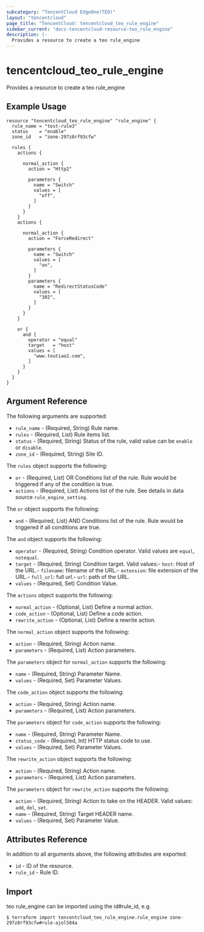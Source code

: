 ```yaml
---
subcategory: "TencentCloud EdgeOne(TEO)"
layout: "tencentcloud"
page_title: "TencentCloud: tencentcloud_teo_rule_engine"
sidebar_current: "docs-tencentcloud-resource-teo_rule_engine"
description: |-
  Provides a resource to create a teo rule_engine
---
```


# tencentcloud_teo_rule_engine

Provides a resource to create a teo rule_engine

## Example Usage

```hcl
resource "tencentcloud_teo_rule_engine" "rule_engine" {
  rule_name = "test-rule3"
  status    = "enable"
  zone_id   = "zone-297z8rf93cfw"

  rules {
    actions {

      normal_action {
        action = "Http2"

        parameters {
          name = "Switch"
          values = [
            "off",
          ]
        }
      }
    }
    actions {

      normal_action {
        action = "ForceRedirect"

        parameters {
          name = "Switch"
          values = [
            "on",
          ]
        }
        parameters {
          name = "RedirectStatusCode"
          values = [
            "302",
          ]
        }
      }
    }

    or {
      and {
        operator = "equal"
        target   = "host"
        values = [
          "www.toutiao2.com",
        ]
      }
    }
  }
}
```

## Argument Reference

The following arguments are supported:

* `rule_name` - (Required, String) Rule name.
* `rules` - (Required, List) Rule items list.
* `status` - (Required, String) Status of the rule, valid value can be `enable` or `disable`.
* `zone_id` - (Required, String) Site ID.

The `rules` object supports the following:

* `or` - (Required, List) OR Conditions list of the rule. Rule would be triggered if any of the condition is true.
* `actions` - (Required, List) Actions list of the rule. See details in data source `rule_engine_setting`.

The `or` object supports the following:

* `and` - (Required, List) AND Conditions list of the rule. Rule would be triggered if all conditions are true.

The `and` object supports the following:

* `operator` - (Required, String) Condition operator. Valid values are `equal`, `notequal`.
* `target` - (Required, String) Condition target. Valid values:- `host`: Host of the URL.- `filename`: filename of the URL.- `extension`: file extension of the URL.- `full_url`: full url.- `url`: path of the URL.
* `values` - (Required, Set) Condition Value.

The `actions` object supports the following:

* `normal_action` - (Optional, List) Define a normal action.
* `code_action` - (Optional, List) Define a code action.
* `rewrite_action` - (Optional, List) Define a rewrite action.

The `normal_action` object supports the following:

* `action` - (Required, String) Action name.
* `parameters` - (Required, List) Action parameters.

The `parameters` object for `normal_action` supports the following:

* `name` - (Required, String) Parameter Name.
* `values` - (Required, Set) Parameter Values.

The `code_action` object supports the following:

* `action` - (Required, String) Action name.
* `parameters` - (Required, List) Action parameters.

The `parameters` object for `code_action` supports the following:

* `name` - (Required, String) Parameter Name.
* `status_code` - (Required, Int) HTTP status code to use.
* `values` - (Required, Set) Parameter Values.

The `rewrite_action` object supports the following:

* `action` - (Required, String) Action name.
* `parameters` - (Required, List) Action parameters.

The `parameters` object for `rewrite_action` supports the following:

* `action` - (Required, String) Action to take on the HEADER. Valid values: `add`, `del`, `set`.
* `name` - (Required, String) Target HEADER name.
* `values` - (Required, Set) Parameter Value.

## Attributes Reference

In addition to all arguments above, the following attributes are exported:

* `id` - ID of the resource.
* `rule_id` - Rule ID.


## Import

teo rule_engine can be imported using the id#rule_id, e.g.
```
$ terraform import tencentcloud_teo_rule_engine.rule_engine zone-297z8rf93cfw#rule-ajol584a
```

